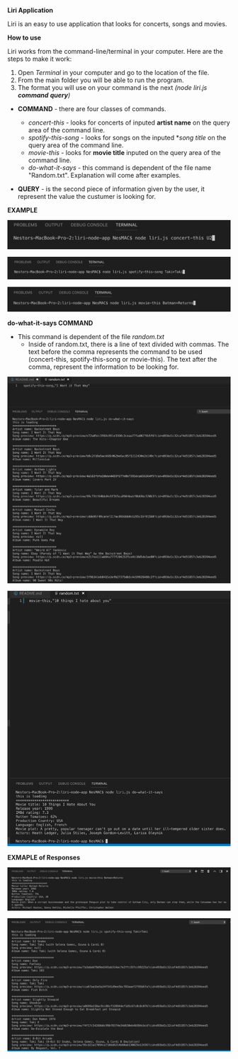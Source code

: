 **Liri Application**

Liri is an easy to use application that looks for concerts, songs and movies.

**How to use**

Liri works from the command-line/terminal in your computer. Here are the steps to make it work:

1. Open *Terminal* in your computer and go to the location of the file.
2. From the main folder you will be able to run the program.
3. The format you will use on your command is the next *(node liri.js **command** **query**)*
  
  - **COMMAND** - there are four classes of commands.
    - *concert-this* - looks for concerts of inputed **artist name** on the query area of the command line.
    - *spotify-this-song* - looks for songs on the inputed **song title* on the query area of the command line.
    - *movie-this* - looks for **movie title** inputed on the query area of the command line.
    - *do-what-it-says* - this command is dependent of the file name "Random.txt". Explanation will come after examples.
  
  - **QUERY** - is the second piece of information given by the user, it represent the value the custumer is looking for.
  
**EXAMPLE**

![concert-this example](./Images/example1.png)

![spotify-this-song example](./Images/example2.png)

![movie-this example](./Images/example3.png)

**do-what-it-says COMMAND**
- This command is dependent of the file *random.txt*
  - Inside of random.txt, there is a line of text divided with commas. The text before the comma represents the command to 
  be used (concert-this, spotify-this-song or movie-this). The text after the comma, represent the information to be looking for.

![random.txt example](./Images/randomwithresponse.png)

![random.txt example](./Images/randomwithresponse2.png)

**EXMAPLE of Responses**

![movie-this example](./Images/examplewithresponse.png)

![movie-this example](./Images/examplewithresponse2.png)
